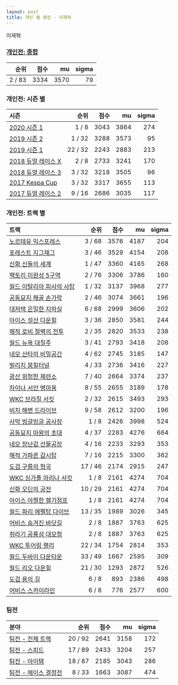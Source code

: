 ```yaml
---
layout: post
title: 개인 별 랭킹 - 이재혁
---
```


이재혁

### [개인전: 종합](../singles-full)

| 순위 | 점수 | mu | sigma |
|---:|---:|---:|---:|
| 2 / 83 | 3334 | 3570 | 79 |

### 개인전: 시즌 별

| 시즌 | 순위 | 점수 | mu | sigma |
|:---|---:|---:|---:|---:|
| [2020 시즌 1](../s2020_1) | 1 / 8 | 3043 | 3864 | 274 |
| [2019 시즌 2](../s2019_2) | 1 / 32 | 3288 | 3573 | 95 |
| [2019 시즌 1](../s2019_1) | 22 / 32 | 2243 | 2883 | 213 |
| [2018 듀얼 레이스 X](../s2018_2) | 2 / 8 | 2733 | 3241 | 170 |
| [2018 듀얼 레이스 3](../s2018_1) | 3 / 32 | 3218 | 3505 | 96 |
| [2017 Kespa Cup](../s2017_2) | 3 / 32 | 3317 | 3655 | 113 |
| [2017 듀얼 레이스 2](../s2017_1) | 9 / 16 | 2686 | 3035 | 117 |

### 개인전: 트랙 별

| 트랙 | 순위 | 점수 | mu | sigma |
|:---|---:|---:|---:|---:|
| [노르테유 익스프레스](../noex) | 3 / 68 | 3576 | 4187 | 204 |
| [포레스트 지그재그](../zigzag) | 3 / 46 | 3529 | 4154 | 208 |
| [신화 신들의 세계](../shinsegye) | 1 / 47 | 3360 | 4165 | 268 |
| [팩토리 미완성 5구역](../district5) | 2 / 76 | 3306 | 3786 | 160 |
| [월드 이탈리아 피사의 사탑](../pizza) | 1 / 32 | 3137 | 3968 | 277 |
| [공동묘지 해골 손가락](../haeson) | 2 / 46 | 3074 | 3661 | 196 |
| [대저택 은밀한 지하실](../jeotaek) | 6 / 68 | 2999 | 3606 | 202 |
| [아이스 설산 다운힐](../seolsan) | 3 / 36 | 2850 | 3581 | 244 |
| [해적 로비 절벽의 전투](../lobby) | 2 / 35 | 2820 | 3533 | 238 |
| [월드 뉴욕 대질주](../newyork) | 3 / 41 | 2793 | 3418 | 208 |
| [네모 산타의 비밀공간](../santa) | 4 / 62 | 2745 | 3185 | 147 |
| [빌리지 붐힐터널](../boomhill) | 4 / 33 | 2736 | 3416 | 227 |
| [광산 위험한 제련소](../jeryeonso) | 7 / 40 | 2664 | 3374 | 237 |
| [차이나 서안 병마용](../byeongma) | 8 / 55 | 2655 | 3189 | 178 |
| [WKC 브라질 서킷](../brazil) | 2 / 32 | 2615 | 3493 | 293 |
| [비치 해변 드라이브](../haebyun) | 9 / 58 | 2612 | 3200 | 196 |
| [사막 빙글빙글 공사장](../sabing) | 1 / 8 | 2426 | 3998 | 524 |
| [공동묘지 마왕의 초대](../mawang) | 4 / 37 | 2283 | 4276 | 664 |
| [네모 장난감 선물공장](../present) | 4 / 16 | 2233 | 3293 | 353 |
| [해적 가파른 감시탑](../gamshi) | 7 / 16 | 2215 | 3300 | 362 |
| [도검 구름의 협곡](../hyupgog) | 17 / 46 | 2174 | 2915 | 247 |
| [WKC 싱가폴 마리나 서킷](../singapore) | 1 / 8 | 2161 | 4274 | 704 |
| [신화 오딘의 궁전](../odin) | 10 / 29 | 2161 | 4274 | 704 |
| [아이스 아찔한 헬기점프](../heli) | 1 / 8 | 2161 | 4274 | 704 |
| [월드 파리 에펠탑 다이브](../eifel) | 13 / 35 | 1989 | 3026 | 345 |
| [어비스 숨겨진 바닷길](../hiddenoceanroad) | 2 / 8 | 1887 | 3763 | 625 |
| [쥐라기 공룡섬 대모험](../dinoisland) | 2 / 8 | 1887 | 3763 | 625 |
| [WKC 투어링 랠리](../rally) | 22 / 34 | 1754 | 2814 | 353 |
| [월드 두바이 다운타운](../dubai) | 33 / 49 | 1667 | 2595 | 309 |
| [월드 리오 다운힐](../rio) | 21 / 30 | 1293 | 2872 | 526 |
| [도검 용의 길](../daagon) | 6 / 8 | 893 | 2386 | 498 |
| [어비스 스카이라인](../skyline) | 6 / 8 | 776 | 2577 | 600 |

### 팀전

| 분야 | 순위 | 점수 | mu | sigma |
|:---|---:|---:|---:|---:|
| [팀전 - 전체 트랙](../team-full) | 20 / 92 | 2641 | 3158 | 172 |
| [팀전 - 스피드](../team-speed) | 17 / 89 | 2433 | 3204 | 257 |
| [팀전 - 아이템](../team-item) | 18 / 87 | 2185 | 3043 | 286 |
| [팀전 - 에이스 결정전](../team-ace) | 8 / 33 | 1663 | 3087 | 474 |

